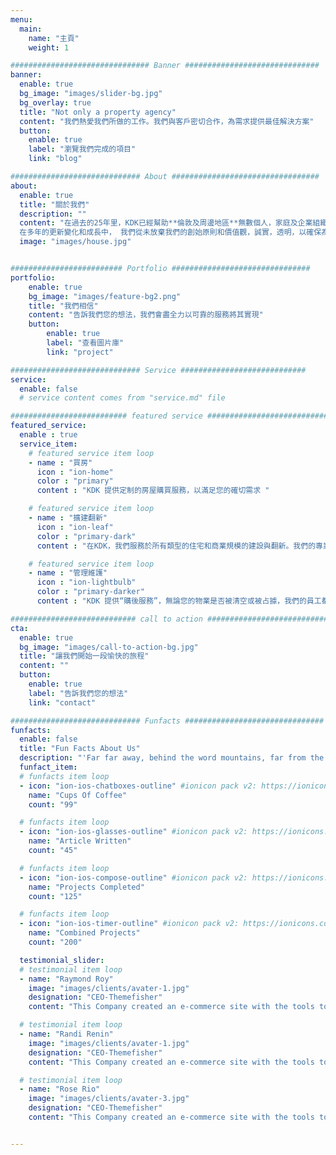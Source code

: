 ```yaml
---
menu:
  main:
    name: "主頁"
    weight: 1

############################### Banner ##############################
banner:
  enable: true
  bg_image: "images/slider-bg.jpg"
  bg_overlay: true
  title: "Not only a property agency"
  content: "我們熱愛我們所做的工作。我們與客戶密切合作，為需求提供最佳解決方案"
  button:
    enable: true
    label: "瀏覽我們完成的項目"
    link: "blog"

############################# About #################################
about:
  enable: true
  title: "關於我們"
  description: ""
  content: "在過去的25年里，KDK已經幫助**倫敦及周邊地區**無數個人，家庭及企業組織實現—“尋找/購買， 管理/維護，擴建/翻新”他們的住宅和企業辦公樓。</br>
  在多年的更新變化和成長中， 我們從未放棄我們的創始原則和價值觀，誠實，透明，以確保為我們每一個客戶實現客戶最大價值化的， 可靠的優質服務。"
  image: "images/house.jpg"


######################### Portfolio ###############################
portfolio:
    enable: true
    bg_image: "images/feature-bg2.png"
    title: "我們相信"
    content: "告訴我們您的想法，我們會盡全力以可靠的服務將其實現"
    button:
        enable: true
        label: "查看圖片庫"
        link: "project"

############################# Service ############################
service:
  enable: false
  # service content comes from "service.md" file

########################## featured service ############################
featured_service:
  enable : true
  service_item:
    # featured service item loop
    - name : "買房"
      icon : "ion-home"
      color : "primary"
      content : "KDK 提供定制的房屋購買服務，以滿足您的確切需求 "

    # featured service item loop
    - name : "擴建翻新"
      icon : "ion-leaf"
      color : "primary-dark"
      content : "在KDK，我們服務於所有類型的住宅和商業規模的建設與翻新。我們的專業團隊擁專業的技能，專業知識及人力資源来服務管理任何需求。 "

    # featured service item loop
    - name : "管理維護"
      icon : "ion-lightbulb"
      color : "primary-darker"
      content : "KDK 提供“購後服務”，無論您的物業是否被清空或被占據，我們的員工都將為您服務"

############################ call to action ###########################
cta:
  enable: true
  bg_image: "images/call-to-action-bg.jpg"
  title: "讓我們開始一段愉快的旅程"
  content: ""
  button:
    enable: true
    label: "告訴我們您的想法"
    link: "contact"

############################# Funfacts ###############################
funfacts:
  enable: false
  title: "Fun Facts About Us"
  description: "'Far far away, behind the word mountains, far from the countries Vokalia and Consonantia, <br> there live the blind texts. Separated they live in Bookmarksgrove right at the coast of the Semantics'"
  funfact_item:
  # funfacts item loop
  - icon: "ion-ios-chatboxes-outline" #ionicon pack v2: https://ionicons.com/v2/
    name: "Cups Of Coffee"
    count: "99"

  # funfacts item loop
  - icon: "ion-ios-glasses-outline" #ionicon pack v2: https://ionicons.com/v2/
    name: "Article Written"
    count: "45"

  # funfacts item loop
  - icon: "ion-ios-compose-outline" #ionicon pack v2: https://ionicons.com/v2/
    name: "Projects Completed"
    count: "125"

  # funfacts item loop
  - icon: "ion-ios-timer-outline" #ionicon pack v2: https://ionicons.com/v2/
    name: "Combined Projects"
    count: "200"

  testimonial_slider:
  # testimonial item loop
  - name: "Raymond Roy"
    image: "images/clients/avater-1.jpg"
    designation: "CEO-Themefisher"
    content: "This Company created an e-commerce site with the tools to make our business a success, with innovative ideas we feel that our site has unique elements that make us stand out from the crowd."

  # testimonial item loop
  - name: "Randi Renin"
    image: "images/clients/avater-1.jpg"
    designation: "CEO-Themefisher"
    content: "This Company created an e-commerce site with the tools to make our business a success, with innovative ideas we feel that our site has unique elements that make us stand out from the crowd."

  # testimonial item loop
  - name: "Rose Rio"
    image: "images/clients/avater-3.jpg"
    designation: "CEO-Themefisher"
    content: "This Company created an e-commerce site with the tools to make our business a success, with innovative ideas we feel that our site has unique elements that make us stand out from the crowd."


---
```

